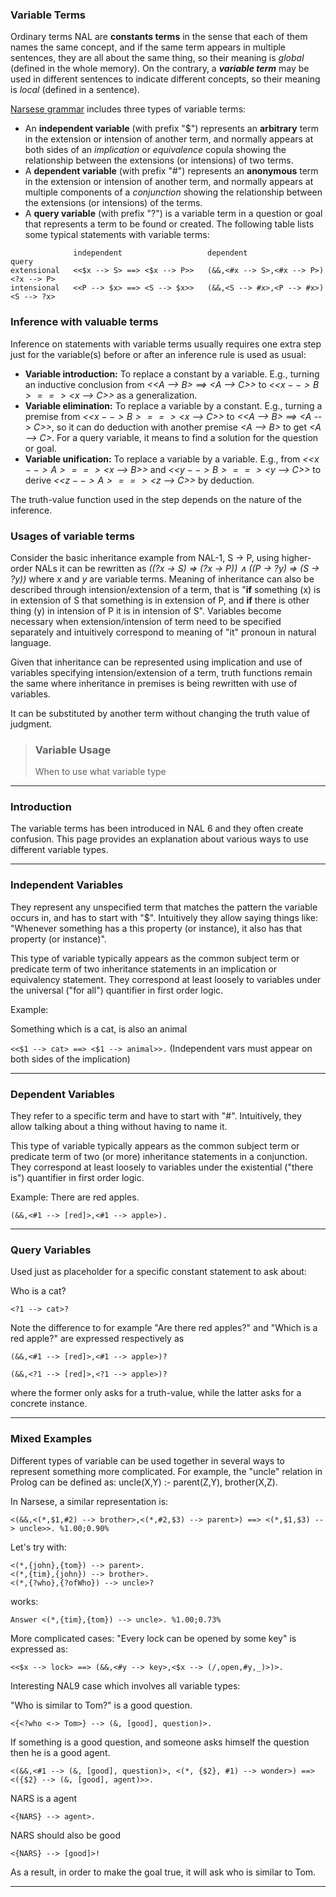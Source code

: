 ### Variable Terms

Ordinary terms NAL are **constants terms** in the sense that each of them names the same concept, and if the same term appears in multiple sentences, they are all about the same thing, so their meaning is _global_ (defined in the whole memory). On the contrary, a ***variable term*** may be used in different sentences to indicate different concepts, so their meaning is _local_ (defined in a sentence).

[Narsese grammar](https://github.com/opennars/opennars/wiki/Narsese-Grammar-(Input-Output-Format)) includes three types of variable terms:
* An **independent variable** (with prefix "$") represents an **arbitrary** term in the extension or intension of another term, and normally appears at both sides of an _implication_ or _equivalence_ copula showing the relationship between the extensions (or intensions) of two terms.
* A **dependent variable** (with prefix "#") represents an **anonymous** term in the extension or intension of another term, and normally appears at multiple components of a _conjunction_ showing the relationship between the extensions (or intensions) of the terms.
* A **query variable** (with prefix "?") is a variable term in a question or goal that represents a term to be found or created.
The following table lists some typical statements with variable terms: 
```
              independent                   dependent                    query
extensional   <<$x --> S> ==> <$x --> P>>   (&&,<#x --> S>,<#x --> P>)   <?x --> P>
intensional   <<P --> $x> ==> <S --> $x>>   (&&,<S --> #x>,<P --> #x>)   <S --> ?x>
```

### Inference with valuable terms

Inference on statements with variable terms usually requires one extra step just for the variable(s) before or after an inference rule is used as usual:
* **Variable introduction:** To replace a constant by a variable. E.g., turning an inductive conclusion from _<<A --> B> ==> <A --> C>>_ to _<<$x --> B> ==> <$x --> C>>_ as a generalization.
* **Variable elimination:** To replace a variable by a constant. E.g., turning a premise from _<<$x --> B> ==> <$x --> C>>_ to _<<A --> B> ==> <A --> C>>_, so it can do deduction with another premise _<A --> B>_ to get _<A --> C>_. For a query variable, it means to find a solution for the question or goal.
* **Variable unification:** To replace a variable by a variable. E.g., from _<<$x --> A> ==> <$x --> B>>_ and _<<$y --> B> ==> <$y --> C>>_ to derive _<<$z --> A> ==> <$z --> C>>_ by deduction.

The truth-value function used in the step depends on the nature of the inference.

### Usages of variable terms

Consider the basic inheritance example from NAL-1, S → P, using higher-order NALs it can be rewritten as _((?x → S) ⇒
(?x → P)) ∧ ((P → ?y) ⇒ (S → ?y))_ where _x_ and _y_ are variable terms. Meaning of inheritance can also be described through intension/extension of a term, that is "**if** something (x) is in extension of S that something is in extension of P, and **if** there is other thing (y) in intension of P it is in intension of S". Variables become necessary when extension/intension of term need to be specified separately and intuitively correspond to meaning of "it" pronoun in natural language.  



Given that inheritance can be represented using implication and use of variables specifying intension/extension of a term, truth functions remain the same where inheritance in premises is being rewritten with use of variables.

 It can be substituted by another term without changing the truth value of judgment.  

> ### Variable Usage
> When to use what variable type
***


### Introduction
The variable terms has been introduced in NAL 6 and they often create confusion. This page provides an explanation about various ways to use different variable types.

***
### Independent Variables
They represent any unspecified term that matches the pattern the variable occurs in, and has to start with "$". Intuitively they allow saying things like: "Whenever something has a this property (or instance), it also has that property (or instance)".

This type of variable typically appears as the common subject term or predicate term of two inheritance statements in an implication or equivalency statement. They correspond at least loosely to variables under the universal ("for all") quantifier in first order logic.

Example:

Something which is a cat, is also an animal

`<<$1 --> cat> ==> <$1 --> animal>>.`
(Independent vars must appear on both sides of the implication)

***
### Dependent Variables

They refer to a specific term and have to start with "#". Intuitively, they allow talking about a thing without having to name it.

This type of variable typically appears as the common subject term or predicate term of two (or more) inheritance statements in a conjunction. They correspond at least loosely to variables under the existential ("there is") quantifier in first order logic.

Example: There are red apples.

`(&&,<#1 --> [red]>,<#1 --> apple>).`
***
### Query Variables

Used just as placeholder for a specific constant statement to ask about:

Who is a cat?

`<?1 --> cat>?`

Note the difference to for example "Are there red apples?" and "Which is a red apple?" are expressed respectively as

`(&&,<#1 --> [red]>,<#1 --> apple>)?`

`(&&,<?1 --> [red]>,<?1 --> apple>)?`

where the former only asks for a truth-value, while the latter asks for a concrete instance.

***
### Mixed Examples

Different types of variable can be used together in several ways to represent something more complicated. For example, the "uncle" relation in Prolog can be defined as: uncle(X,Y) :- parent(Z,Y), brother(X,Z).

In Narsese, a similar representation is:

```
<(&&,<(*,$1,#2) --> brother>,<(*,#2,$3) --> parent>) ==> <(*,$1,$3) --> uncle>>. %1.00;0.90%
```

Let's try with:

```
<(*,{john},{tom}) --> parent>.
<(*,{tim},{john}) --> brother>.
<(*,{?who},{?ofWho}) --> uncle>?
```

works:

`Answer <(*,{tim},{tom}) --> uncle>. %1.00;0.73%`

More complicated cases: "Every lock can be opened by some key" is expressed as:

`<<$x --> lock> ==> (&&,<#y --> key>,<$x --> (/,open,#y,_)>)>. `

Interesting NAL9 case which involves all variable types:

"Who is similar to Tom?" is a good question.

`<{<?who <-> Tom>} --> (&, [good], question)>.`

If something is a good question, and someone asks himself the question then he is a good agent.

```
<(&&,<#1 --> (&, [good], question)>, <(*, {$2}, #1) --> wonder>) ==> <({$2} --> (&, [good], agent)>>.
```

NARS is a agent

`<{NARS} --> agent>.`

NARS should also be good

`<{NARS} --> [good]>!`

As a result, in order to make the goal true, it will ask who is similar to Tom.
***
